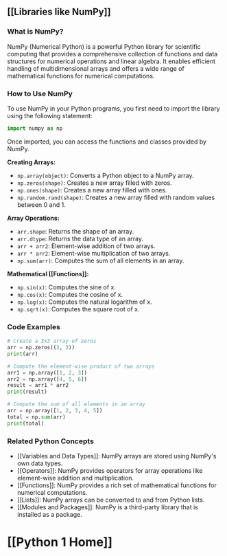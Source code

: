 ## [[Libraries like NumPy]]

### What is NumPy?
NumPy (Numerical Python) is a powerful Python library for scientific computing that provides a comprehensive collection of functions and data structures for numerical operations and linear algebra. It enables efficient handling of multidimensional arrays and offers a wide range of mathematical functions for numerical computations.

### How to Use NumPy
To use NumPy in your Python programs, you first need to import the library using the following statement:

```python
import numpy as np
```

Once imported, you can access the functions and classes provided by NumPy.

**Creating Arrays:**
- `np.array(object)`: Converts a Python object to a NumPy array.
- `np.zeros(shape)`: Creates a new array filled with zeros.
- `np.ones(shape)`: Creates a new array filled with ones.
- `np.random.rand(shape)`: Creates a new array filled with random values between 0 and 1.

**Array Operations:**
- `arr.shape`: Returns the shape of an array.
- `arr.dtype`: Returns the data type of an array.
- `arr + arr2`: Element-wise addition of two arrays.
- `arr * arr2`: Element-wise multiplication of two arrays.
- `np.sum(arr)`: Computes the sum of all elements in an array.

**Mathematical [[Functions]]:**
- `np.sin(x)`: Computes the sine of x.
- `np.cos(x)`: Computes the cosine of x.
- `np.log(x)`: Computes the natural logarithm of x.
- `np.sqrt(x)`: Computes the square root of x.

### Code Examples
```python
# Create a 3x3 array of zeros
arr = np.zeros((3, 3))
print(arr)
```

```python
# Compute the element-wise product of two arrays
arr1 = np.array([1, 2, 3])
arr2 = np.array([4, 5, 6])
result = arr1 * arr2
print(result)
```

```python
# Compute the sum of all elements in an array
arr = np.array([1, 2, 3, 4, 5])
total = np.sum(arr)
print(total)
```

### Related Python Concepts
- [[Variables and Data Types]]: NumPy arrays are stored using NumPy's own data types.
- [[Operators]]: NumPy provides operators for array operations like element-wise addition and multiplication.
- [[Functions]]: NumPy provides a rich set of mathematical functions for numerical computations.
- [[Lists]]: NumPy arrays can be converted to and from Python lists.
- [[Modules and Packages]]: NumPy is a third-party library that is installed as a package.
# [[Python 1 Home]]
